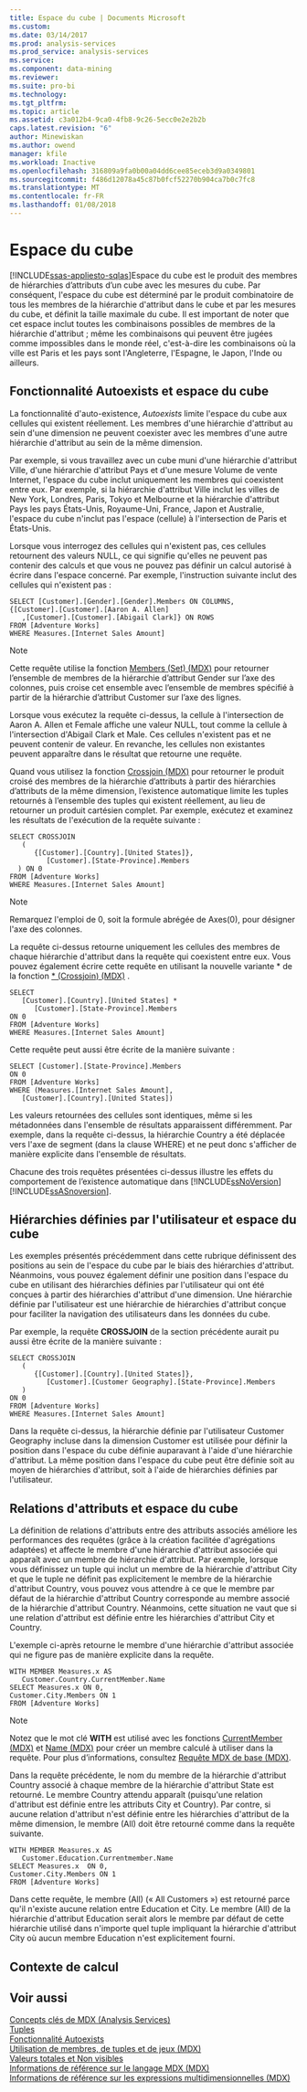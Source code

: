 ```yaml
---
title: Espace du cube | Documents Microsoft
ms.custom: 
ms.date: 03/14/2017
ms.prod: analysis-services
ms.prod_service: analysis-services
ms.service: 
ms.component: data-mining
ms.reviewer: 
ms.suite: pro-bi
ms.technology: 
ms.tgt_pltfrm: 
ms.topic: article
ms.assetid: c3a012b4-9ca0-4fb8-9c26-5ecc0e2e2b2b
caps.latest.revision: "6"
author: Minewiskan
ms.author: owend
manager: kfile
ms.workload: Inactive
ms.openlocfilehash: 316809a9fa0b00a04dd6cee85eceb3d9a0349801
ms.sourcegitcommit: f486d12078a45c87b0fcf52270b904ca7b0c7fc8
ms.translationtype: MT
ms.contentlocale: fr-FR
ms.lasthandoff: 01/08/2018
---
```

# <a name="cube-space"></a>Espace du cube
[!INCLUDE[ssas-appliesto-sqlas](../../../includes/ssas-appliesto-sqlas.md)]Espace du cube est le produit des membres de hiérarchies d’attributs d’un cube avec les mesures du cube. Par conséquent, l'espace du cube est déterminé par le produit combinatoire de tous les membres de la hiérarchie d'attribut dans le cube et par les mesures du cube, et définit la taille maximale du cube. Il est important de noter que cet espace inclut toutes les combinaisons possibles de membres de la hiérarchie d'attribut ; même les combinaisons qui peuvent être jugées comme impossibles dans le monde réel, c'est-à-dire les combinaisons où la ville est Paris et les pays sont l'Angleterre, l'Espagne, le Japon, l'Inde ou ailleurs.  
  
## <a name="autoexists-and-cube-space"></a>Fonctionnalité Autoexists et espace du cube  
 La fonctionnalité d'auto-existence, *Autoexists* limite l'espace du cube aux cellules qui existent réellement. Les membres d'une hiérarchie d'attribut au sein d'une dimension ne peuvent coexister avec les membres d'une autre hiérarchie d'attribut au sein de la même dimension.  
  
 Par exemple, si vous travaillez avec un cube muni d'une hiérarchie d'attribut Ville, d'une hiérarchie d'attribut Pays et d'une mesure Volume de vente Internet, l'espace du cube inclut uniquement les membres qui coexistent entre eux. Par exemple, si la hiérarchie d'attribut Ville inclut les villes de New York, Londres, Paris, Tokyo et Melbourne et la hiérarchie d'attribut Pays les pays États-Unis, Royaume-Uni, France, Japon et Australie, l'espace du cube n'inclut pas l'espace (cellule) à l'intersection de Paris et États-Unis.  
  
 Lorsque vous interrogez des cellules qui n'existent pas, ces cellules retournent des valeurs NULL, ce qui signifie qu'elles ne peuvent pas contenir des calculs et que vous ne pouvez pas définir un calcul autorisé à écrire dans l'espace concerné. Par exemple, l'instruction suivante inclut des cellules qui n'existent pas :  
  
```  
SELECT [Customer].[Gender].[Gender].Members ON COLUMNS,  
{[Customer].[Customer].[Aaron A. Allen]  
   ,[Customer].[Customer].[Abigail Clark]} ON ROWS   
FROM [Adventure Works]  
WHERE Measures.[Internet Sales Amount]  
```  
  
> [!NOTE]  
>  Cette requête utilise la fonction [Members (Set) (MDX)](../../../mdx/members-set-mdx.md) pour retourner l’ensemble de membres de la hiérarchie d’attribut Gender sur l’axe des colonnes, puis croise cet ensemble avec l’ensemble de membres spécifié à partir de la hiérarchie d’attribut Customer sur l’axe des lignes.  
  
 Lorsque vous exécutez la requête ci-dessus, la cellule à l'intersection de Aaron A. Allen et Female affiche une valeur NULL, tout comme la cellule à l'intersection d'Abigail Clark et Male. Ces cellules n'existent pas et ne peuvent contenir de valeur. En revanche, les cellules non existantes peuvent apparaître dans le résultat que retourne une requête.  
  
 Quand vous utilisez la fonction [Crossjoin (MDX)](../../../mdx/crossjoin-mdx.md) pour retourner le produit croisé des membres de la hiérarchie d’attributs à partir des hiérarchies d’attributs de la même dimension, l’existence automatique limite les tuples retournés à l’ensemble des tuples qui existent réellement, au lieu de retourner un produit cartésien complet. Par exemple, exécutez et examinez les résultats de l'exécution de la requête suivante :  
  
```  
SELECT CROSSJOIN  
   (  
      {[Customer].[Country].[United States]},  
         [Customer].[State-Province].Members  
  ) ON 0   
FROM [Adventure Works]  
WHERE Measures.[Internet Sales Amount]  
```  
  
> [!NOTE]  
>  Remarquez l'emploi de 0, soit la formule abrégée de Axes(0), pour désigner l'axe des colonnes.  
  
 La requête ci-dessus retourne uniquement les cellules des membres de chaque hiérarchie d'attribut dans la requête qui coexistent entre eux. Vous pouvez également écrire cette requête en utilisant la nouvelle variante * de la fonction [* (Crossjoin) (MDX)](../../../mdx/crossjoin-mdx-operator-reference.md) .  
  
```  
SELECT   
   [Customer].[Country].[United States] *   
      [Customer].[State-Province].Members  
ON 0   
FROM [Adventure Works]  
WHERE Measures.[Internet Sales Amount]  
```  
  
 Cette requête peut aussi être écrite de la manière suivante :  
  
```  
SELECT [Customer].[State-Province].Members  
ON 0   
FROM [Adventure Works]  
WHERE (Measures.[Internet Sales Amount],  
   [Customer].[Country].[United States])  
```  
  
 Les valeurs retournées des cellules sont identiques, même si les métadonnées dans l'ensemble de résultats apparaissent différemment. Par exemple, dans la requête ci-dessus, la hiérarchie Country a été déplacée vers l'axe de segment (dans la clause WHERE) et ne peut donc s'afficher de manière explicite dans l'ensemble de résultats.  
  
 Chacune des trois requêtes présentées ci-dessus illustre les effets du comportement de l’existence automatique dans [!INCLUDE[ssNoVersion](../../../includes/ssnoversion-md.md)] [!INCLUDE[ssASnoversion](../../../includes/ssasnoversion-md.md)].  
  
## <a name="user-defined-hierarchies-and-cube-space"></a>Hiérarchies définies par l'utilisateur et espace du cube  
 Les exemples présentés précédemment dans cette rubrique définissent des positions au sein de l'espace du cube par le biais des hiérarchies d'attribut. Néanmoins, vous pouvez également définir une position dans l'espace du cube en utilisant des hiérarchies définies par l'utilisateur qui ont été conçues à partir des hiérarchies d'attribut d'une dimension. Une hiérarchie définie par l'utilisateur est une hiérarchie de hiérarchies d'attribut conçue pour faciliter la navigation des utilisateurs dans les données du cube.  
  
 Par exemple, la requête **CROSSJOIN** de la section précédente aurait pu aussi être écrite de la manière suivante :  
  
```  
SELECT CROSSJOIN  
   (  
      {[Customer].[Country].[United States]},  
         [Customer].[Customer Geography].[State-Province].Members  
   )   
ON 0   
FROM [Adventure Works]  
WHERE Measures.[Internet Sales Amount]  
```  
  
 Dans la requête ci-dessus, la hiérarchie définie par l'utilisateur Customer Geography incluse dans la dimension Customer est utilisée pour définir la position dans l'espace du cube définie auparavant à l'aide d'une hiérarchie d'attribut. La même position dans l'espace du cube peut être définie soit au moyen de hiérarchies d'attribut, soit à l'aide de hiérarchies définies par l'utilisateur.  
  
##  <a name="AttribRelationships"></a> Relations d'attributs et espace du cube  
 La définition de relations d'attributs entre des attributs associés améliore les performances des requêtes (grâce à la création facilitée d'agrégations adaptées) et affecte le membre d'une hiérarchie d'attribut associée qui apparaît avec un membre de hiérarchie d'attribut. Par exemple, lorsque vous définissez un tuple qui inclut un membre de la hiérarchie d'attribut City et que le tuple ne définit pas explicitement le membre de la hiérarchie d'attribut Country, vous pouvez vous attendre à ce que le membre par défaut de la hiérarchie d'attribut Country corresponde au membre associé de la hiérarchie d'attribut Country. Néanmoins, cette situation ne vaut que si une relation d'attribut est définie entre les hiérarchies d'attribut City et Country.  
  
 L'exemple ci-après retourne le membre d'une hiérarchie d'attribut associée qui ne figure pas de manière explicite dans la requête.  
  
```  
WITH MEMBER Measures.x AS   
   Customer.Country.CurrentMember.Name  
SELECT Measures.x ON 0,  
Customer.City.Members ON 1  
FROM [Adventure Works]  
```  
  
> [!NOTE]  
>  Notez que le mot clé **WITH** est utilisé avec les fonctions [CurrentMember (MDX)](../../../mdx/currentmember-mdx.md) et [Name (MDX)](../../../mdx/name-mdx.md) pour créer un membre calculé à utiliser dans la requête. Pour plus d’informations, consultez [Requête MDX de base &#40;MDX&#41;](../../../analysis-services/multidimensional-models/mdx/mdx-query-the-basic-query.md).  
  
 Dans la requête précédente, le nom du membre de la hiérarchie d'attribut Country associé à chaque membre de la hiérarchie d'attribut State est retourné. Le membre Country attendu apparaît (puisqu'une relation d'attribut est définie entre les attributs City et Country). Par contre, si aucune relation d'attribut n'est définie entre les hiérarchies d'attribut de la même dimension, le membre (All) doit être retourné comme dans la requête suivante.  
  
```  
WITH MEMBER Measures.x AS   
   Customer.Education.Currentmember.Name  
SELECT Measures.x  ON 0,   
Customer.City.Members ON 1  
FROM [Adventure Works]  
```  
  
 Dans cette requête, le membre (All) (« All Customers ») est retourné parce qu'il n'existe aucune relation entre Education et City. Le membre (All) de la hiérarchie d'attribut Education serait alors le membre par défaut de cette hiérarchie utilisé dans n'importe quel tuple impliquant la hiérarchie d'attribut City où aucun membre Education n'est explicitement fourni.  
  
## <a name="calculation-context"></a>Contexte de calcul  
  
## <a name="see-also"></a>Voir aussi  
 [Concepts clés de MDX &#40;Analysis Services&#41;](../../../analysis-services/multidimensional-models/mdx/key-concepts-in-mdx-analysis-services.md)   
 [Tuples](../../../analysis-services/multidimensional-models/mdx/tuples.md)   
 [Fonctionnalité Autoexists](../../../analysis-services/multidimensional-models/mdx/autoexists.md)   
 [Utilisation de membres, de tuples et de jeux &#40;MDX&#41;](../../../analysis-services/multidimensional-models/mdx/working-with-members-tuples-and-sets-mdx.md)   
 [Valeurs totales et Non visibles](../../../analysis-services/multidimensional-models/mdx/visual-totals-and-non-visual-totals.md)   
 [Informations de référence sur le langage MDX &#40;MDX&#41;](../../../mdx/mdx-language-reference-mdx.md)   
 [Informations de référence sur les expressions multidimensionnelles &#40;MDX&#41;](../../../mdx/multidimensional-expressions-mdx-reference.md)  
  
  
